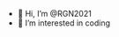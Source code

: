- 👋 Hi, I’m @RGN2021
- 👀 I’m interested in coding

<!---
RGN2021/RGN2021 is a ✨ special ✨ repository because its `README.md` (this file) appears on your GitHub profile.
You can click the Preview link to take a look at your changes.
--->
